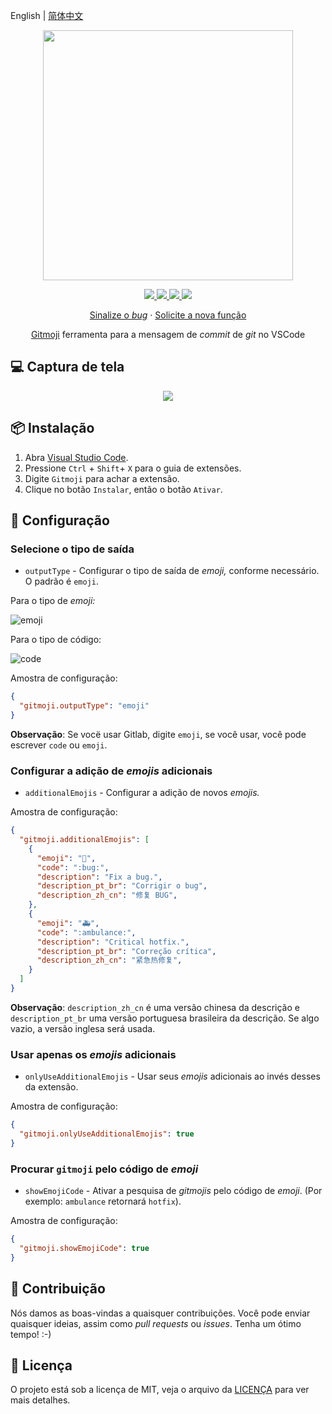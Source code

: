 English | [简体中文](README.zh-CN.md)

<p align="center">
    <img src="https://raw.githubusercontent.com/seatonjiang/gitmoji-vscode/main/images/gitmoji.gif" width="400">
</p>

<p align="center">
    <a href="https://github.com/carloscuesta/gitmoji">
        <img src="https://img.shields.io/badge/gitmoji-%20😜%20😍-FFDD67.svg?style=flat-square">
    </a>
    <a href="https://github.com/seatonjiang/gitmoji-vscode/issues">
        <img src="https://img.shields.io/github/issues/seatonjiang/gitmoji-vscode?style=flat-square&color=blue">
    </a>
    <a href="https://github.com/seatonjiang/gitmoji-vscode/pulls">
        <img src="https://img.shields.io/github/issues-pr/seatonjiang/gitmoji-vscode?style=flat-square&color=brightgreen">
    </a>
    <a href="https://github.com/seatonjiang/gitmoji-vscode/blob/main/LICENSE">
        <img src="https://img.shields.io/github/license/seatonjiang/gitmoji-vscode?&style=flat-square">
    </a>
</p>

<p align="center">
    <a href="https://github.com/seatonjiang/gitmoji-vscode/issues">Sinalize o <i>bug</i></a>
    ·
    <a href="https://github.com/seatonjiang/gitmoji-vscode/issues">Solicite a nova função</a>
</p>

<p align="center">
    <a href="https://github.com/carloscuesta/gitmoji">Gitmoji</a>
    ferramenta para a mensagem de <i>commit</i> de <i>git</i> no VSCode
</p>

## 💻 Captura de tela

<p align="center">
    <img src="https://raw.githubusercontent.com/seatonjiang/gitmoji-vscode/main/images/about.gif">
</p>

## 📦 Instalação

1. Abra [Visual Studio Code](https://code.visualstudio.com/).
2. Pressione `Ctrl` + `Shift`+ `X` para o guia de extensões.
3. Digite `Gitmoji` para achar a extensão.
4. Clique no botão `Instalar`, então o botão `Ativar`.

## 🔨 Configuração

### Selecione o tipo de saída

- `outputType` - Configurar o tipo de saída de *emoji,* conforme necessário. O padrão é `emoji`. 

Para o tipo de *emoji:*

![emoji](https://raw.githubusercontent.com/seatonjiang/gitmoji-vscode/main/images/emoji.png)

Para o tipo de código:

![code](https://raw.githubusercontent.com/seatonjiang/gitmoji-vscode/main/images/code.png)

Amostra de configuração:

```json
{
  "gitmoji.outputType": "emoji"
}
```

**Observação**: Se vocë usar Gitlab, digite `emoji`, se você usar, você pode escrever `code` ou `emoji`.

### Configurar a adição de *emojis* adicionais

- `additionalEmojis` - Configurar a adição de novos *emojis.*

Amostra de configuração:

```json
{
  "gitmoji.additionalEmojis": [
    {
      "emoji": "🐛",
      "code": ":bug:",
      "description": "Fix a bug.",
      "description_pt_br": "Corrigir o bug",
      "description_zh_cn": "修复 BUG",
    },
    {
      "emoji": "🚑",
      "code": ":ambulance:",
      "description": "Critical hotfix.",
      "description_pt_br": "Correção crítica",
      "description_zh_cn": "紧急热修复",
    }
  ]
}
```

**Observação**: `description_zh_cn` é uma versão chinesa da descrição e `description_pt_br` uma versão portuguesa brasileira da descrição. Se algo vazio, a versão inglesa será usada.

### Usar apenas os *emojis* adicionais

- `onlyUseAdditionalEmojis` - Usar seus *emojis* adicionais ao invés desses da extensão.

Amostra de configuração:

```json
{
  "gitmoji.onlyUseAdditionalEmojis": true
}
```

### Procurar `gitmoji` pelo código de *emoji*

- `showEmojiCode` - Ativar a pesquisa de *gitmojis* pelo código de *emoji*. (Por exemplo: `ambulance` retornará `hotfix`).

Amostra de configuração:

```json
{
  "gitmoji.showEmojiCode": true
}
```

## 🤝 Contribuição

Nós damos as boas-vindas a quaisquer contribuições. Você pode enviar quaisquer ideias, assim como *pull requests* ou *issues*. Tenha um ótimo tempo! :-)

## 📃 Licença

O projeto está sob a licença de MIT, veja o arquivo da [LICENÇA](https://github.com/seatonjiang/gitmoji-vscode/blob/main/LICENSE) para ver mais detalhes.